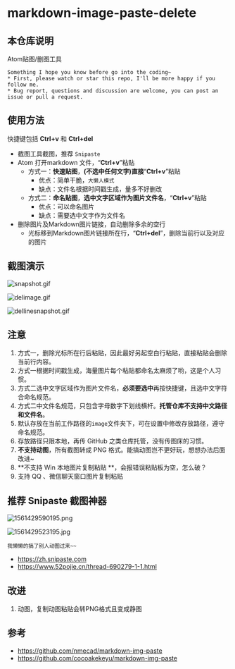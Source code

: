 # markdown-image-paste-delete

## 本仓库说明

Atom贴图/删图工具

```
Something I hope you know before go into the coding~
* First, please watch or star this repo, I'll be more happy if you follow me.
* Bug report, questions and discussion are welcome, you can post an issue or pull a request.
```

## 使用方法

快捷键包括 **Ctrl+v** 和 **Ctrl+del**

* 截图工具截图，推荐 `Snipaste`
* Atom 打开markdown 文件，“**Ctrl+v**”粘贴
  - 方式一：**快速贴图**，**(不选中任何文字)直接**“**Ctrl+v**”粘贴
    - 优点：简单干脆，`大懒人模式`
    - 缺点：文件名根据时间戳生成，量多不好删改
  - 方式二：**命名贴图**，**选中文字区域作为图片文件名**，“**Ctrl+v**”粘贴
    - 优点：可以命名图片
    - 缺点：需要选中文字作为文件名
* 删除图片及Markdown图片链接，自动删除多余的空行
  - 光标移到Markdown图片链接所在行，“**Ctrl+del**”，删除当前行以及对应的图片

## 截图演示

![snapshot.gif](https://raw.githubusercontent.com/yifengyou/markdown-image-paste-delete/master/image/snapshot.gif)

![delimage.gif](https://raw.githubusercontent.com/yifengyou/markdown-image-paste-delete/master/image/delimage.gif)

![dellinesnapshot.gif](https://raw.githubusercontent.com/yifengyou/markdown-image-paste-delete/master/image/dellinesnapshot.gif)

## 注意

1. 方式一，删除光标所在行后粘贴，因此最好另起空白行粘贴，直接粘贴会删除当前行内容。
2. 方式一根据时间戳生成，海量图片每个粘贴都命名太麻烦了哟，这是个人习惯。
3. 方式二选中文字区域作为图片文件名，**必须要选中**再按快捷键，且选中文字符合命名规范。
4. 方式二中文件名规范，只包含字母数字下划线横杆。**托管仓库不支持中文路径和文件名**。
3. 默认存放在当前工作路径的`image`文件夹下，可在设置中修改存放路径，遵守命名规范。
4. 存放路径只限本地，再传 GitHub 之类仓库托管，没有传图床的习惯。
5. **不支持动图**，所有截图转成 PNG 格式。能搞动图岂不更好玩，想想办法后面改进~
6. **不支持 Win 本地图片复制粘贴 **，会报错误粘贴板为空，怎么破？
7. 支持 QQ 、微信聊天窗口图片复制粘贴

## 推荐 Snipaste 截图神器

![1561429590195.png](https://raw.githubusercontent.com/yifengyou/markdown-image-paste-delete/master/image/1561429590195.png)

![1561429523195.jpg](https://raw.githubusercontent.com/yifengyou/markdown-image-paste-delete/master/image/1561429523195.jpg)

`我懒懒的搞了别人动图过来~~`

- <https://zh.snipaste.com>
- <https://www.52pojie.cn/thread-690279-1-1.html>


## 改进

1. 动图，复制动图粘贴会转PNG格式且变成静图


## 参考

- <https://github.com/nmecad/markdown-img-paste>
- <https://github.com/cocoakekeyu/markdown-img-paste>

##
